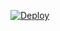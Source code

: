 [![Deploy](https://www.herokucdn.com/deploy/button.svg)](https://dashboard.heroku.com/new?template=https://github.com/deaduserbot/magneto2)
